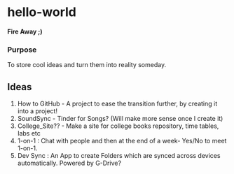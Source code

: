 # hello-world
**Fire Away ;)**

### Purpose
To store cool ideas and turn them into reality someday.

## Ideas
1. How to GitHub - A project to ease the transition further, by creating it into a project!
2. SoundSync - Tinder for Songs? (Will make more sense once I create it)
3. College_Site?? - Make a site for college books repository, time tables, labs etc
4. 1-on-1 : Chat with people and then at the end of a week- Yes/No to meet 1-on-1.
5. Dev Sync : An App to create Folders which are synced across devices automatically. Powered by G-Drive?
